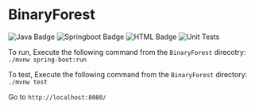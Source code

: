 # BinaryForest

![Java Badge](https://img.shields.io/badge/java-11-informational?style=plastic&logo=java&logoColor=yellow&color=yellow)
![Springboot Badge](https://img.shields.io/badge/SpringBoot-2.4.0-informational?style=plastic&logo=spring&logoColor=green&color=green)
![HTML Badge](https://img.shields.io/badge/HTML/CSS-JS-informational?style=plastic&logo=firefox&logoColor=blue&color=blue)
![Unit Tests](https://github.com/mattwhite180/BinaryForest/workflows/Unit%20Testing/badge.svg)

To run, Execute the following command from the `BinaryForest` direcotry: `./mvnw spring-boot:run`

To test, Execute the following command from the `BinaryForest` directory: `./mvnw test`

Go to `http://localhost:8080/`


